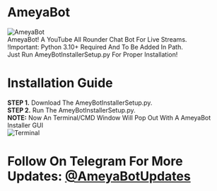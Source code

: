 # AmeyaBot
![AmeyaBot](https://github.com/AmeyaGurjar/AmeyBotAssets/raw/main/ameyBotUpdater.png)<br>
AmeyaBot! A YouTube All Rounder Chat Bot For Live Streams.<br>
!Important: Python 3.10+ Required And To Be Added In Path.<br>
Just Run AmeyBotInstallerSetup.py For Proper Installation!<nr>
# Installation Guide
**STEP 1.** Download The AmeyBotInstallerSetup.py.<br>
**STEP 2.** Run The AmeyBotInstallerSetup.py.<br>
**NOTE:** Now An Terminal/CMD Window Will Pop Out With A AmeyaBot Installer GUI<br>
![Terminal](https://github.com/AmeyaGurjar/AmeyBotAssets/raw/main/images/image.png)<br>
# Follow On Telegram For More Updates: [@AmeyaBotUpdates](https://t.me/AmeyaBotUpdates)
